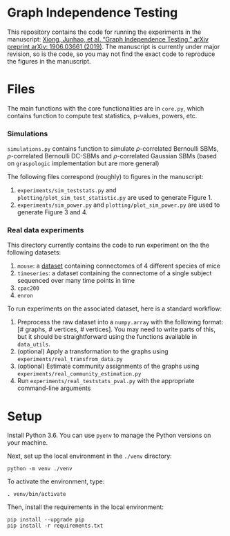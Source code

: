# Graph Independence Testing

This repository contains the code for running the experiments in the manuscript: [Xiong, Junhao, et al. “Graph Independence Testing.” arXiv preprint arXiv: 1906.03661 (2019)](https://arxiv.org/abs/1906.03661). The manuscript is currently under major revision, so is the code, so you may not find the exact code to reproduce the figures in the manuscript.

# Files

The main functions with the core functionalities are in `core.py`, which contains function to compute test statistics, p-values, powers, etc.


### Simulations

`simulations.py` contains function to simulate $\rho$-correlated Bernoulli SBMs, $\rho$-correlated Bernoulli DC-SBMs and $\rho$-correlated Gaussian SBMs (based on `graspologic` implementation but are more general)

The following files correspond (roughly) to figures in the manuscript: 
1. `experiments/sim_teststats.py` and `plotting/plot_sim_test_statistic.py` are used to generate Figure 1.
2. `experiments/sim_power.py` and `plotting/plot_sim_power.py` are used to generate Figure 3 and 4.


### Real data experiments

This directory currently contains the code to run experiment on the the following datasets:
1. `mouse`: a [dataset](https://github.com/v715/popcon/tree/master/popcon/datasets/data/duke) containing connectomes of 4 different species of mice
2. `timeseries`: a dataset containing the connectome of a single subject sequenced over many time points in time
3. `cpac200`
4. `enron`

To run experiments on the associated dataset, here is a standard workflow:
1. Preprocess the raw dataset into a `numpy.array` with the following format: [# graphs, # vertices, # vertices]. You may need to write parts of this, but it should be straightforward using the functions available in `data_utils`.
2. (optional) Apply a transformation to the graphs using `experiments/real_transfrom_data.py` 
3. (optional) Estimate community assignments of the graphs using `experiments/real_community_estimation.py`
4. Run `experiments/real_teststats_pval.py` with the appropriate command-line arguments

# Setup

Install Python 3.6. You can use `pyenv` to manage the Python versions on your machine.

Next, set up the local environment in the `./venv` directory:

```
python -m venv ./venv
``` 

To activate the environment, type:
```
. venv/bin/activate
```

Then, install the requirements in the local environment:
```
pip install --upgrade pip
pip install -r requirements.txt
```